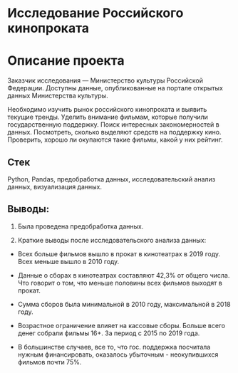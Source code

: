 # Исследование Российского кинопроката

# Описание проекта

Заказчик исследования — Министерство культуры Российской Федерации.
Доступны данные, опубликованные на портале открытых данных Министерства культуры. 

Необходимо изучить рынок российского кинопроката и выявить текущие тренды. Уделить внимание фильмам, которые получили государственную поддержку. 
Поиск интересных закономерностей в данных. Посмотреть, сколько выделяют средств на поддержку кино. Проверить, хорошо ли окупаются такие фильмы, какой у них рейтинг.

## Стек
Python, Pandas, предобработка данных, исследовательский анализ данных, визуализация данных.

## Выводы:

1. Была проведена предобработка данных.

2. Краткие выводы после исследовательского анализа данных:

* Всех больше фильмов вышло в прокат в кинотеатрах в 2019 году. Всех меньше вышло в 2010 году.

* Данные о сборах в кинотеатрах составляют 42,3% от общего числа. Что говорит о том, что меньше половины всех фильмов выходят в прокат.

* Сумма сборов была минимальной в 2010 году, максимальной в 2018 году.

* Возрастное ограничение влияет на кассовые сборы. Больше всего денег собрали фильмы 16+. За период с 2015 по 2019 года.

* В большинстве случаев, все то, что гос. поддержка посчитала нужным финансировать, оказалось убыточным - неокупившихся фильмов почти 75%.  



